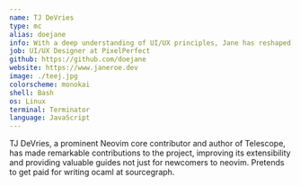 ```yaml
---
name: TJ DeVries
type: mc
alias: doejane
info: With a deep understanding of UI/UX principles, Jane has reshaped Neovim's UI.
job: UI/UX Designer at PixelPerfect
github: https://github.com/doejane
website: https://www.janeroe.dev
image: ./teej.jpg
colorscheme: monokai
shell: Bash
os: Linux
terminal: Terminator
language: JavaScript
---
```


TJ DeVries, a prominent Neovim core contributor and author of Telescope,
has made remarkable contributions to the project, improving its
extensibility and providing valuable guides not just for newcomers to
neovim. Pretends to get paid for writing ocaml at sourcegraph.
